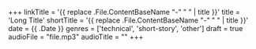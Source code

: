 +++
linkTitle = '{{ replace .File.ContentBaseName "-" " " | title }}'
title = 'Long Title'
shortTitle = '{{ replace .File.ContentBaseName "-" " " | title }}'
date = {{ .Date }}
genres = ['technical', 'short-story', 'other']
draft = true
audioFile = "file.mp3"
audioTitle = ""
+++
